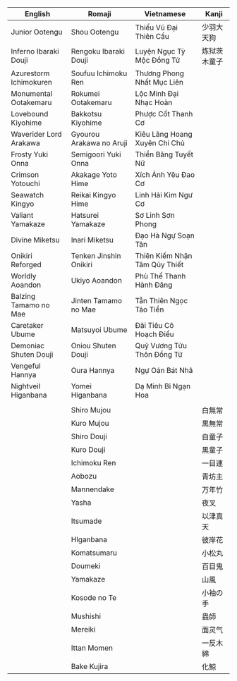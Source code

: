 | English                | Romaji                   | Vietnamese                    | Kanji        |
| ---------------------- | ------------------------ | ----------------------------- | ------------ |
| Junior Ootengu         | Shou Ootengu             | Thiếu Vũ Đại Thiên Cẩu        | 少羽大天狗   |
| Inferno Ibaraki Douji  | Rengoku Ibaraki Douji    | Luyện Ngục Tỳ Mộc Đồng Tử     | 炼狱茨木童子 |
| Azurestorm Ichimokuren | Soufuu Ichimoku Ren      | Thương Phong Nhất Mục Liên    |              |
| Monumental Ootakemaru  | Rokumei Ootakemaru       | Lộc Minh Đại Nhạc Hoàn        |              |
| Lovebound Kiyohime     | Bakkotsu Kiyohime        | Phược Cốt Thanh Cơ            |              |
| Waverider Lord Arakawa | Gyourou Arakawa no Aruji | Kiêu Lãng Hoang Xuyên Chi Chủ |              |
| Frosty Yuki Onna       | Semigoori Yuki Onna      | Thiền Băng Tuyết Nữ           |              |
| Crimson Yotouchi       | Akakage Yoto Hime        | Xích Ảnh Yêu Đao Cơ           |              |
| Seawatch Kingyo        | Reikai Kingyo Hime       | Linh Hải Kim Ngư Cơ           |              |
| Valiant Yamakaze       | Hatsurei Yamakaze        | Sơ Linh Sơn Phong             |              |
| Divine Miketsu         | Inari Miketsu            | Đạo Hà Ngự Soạn Tân           |              |
| Onikiri Reforged       | Tenken Jinshin Onikiri   | Thiên Kiếm Nhận Tâm Qủy Thiết |              |
| Worldly Aoandon        | Ukiyo Aoandon            | Phù Thế Thanh Hành Đăng       |              |
| Balzing Tamamo no Mae  | Jinten Tamamo no Mae     | Tẫn Thiên Ngọc Tảo Tiền       |              |
| Caretaker Ubume        | Matsuyoi Ubume           | Đãi Tiêu Cô Hoạch Điểu        |              |
| Demoniac Shuten Douji  | Oniou Shuten Douji       | Quỷ Vương Tửu Thôn Đồng Tử    |              |
| Vengeful Hannya        | Oura Hannya              | Ngự Oán Bát Nhã               |              |
| Nightveil Higanbana    | Yomei Higanbana          | Dạ Minh Bỉ Ngạn Hoa           |              |
|                        |                          |                               |              |
|                        | Shiro Mujou              |                               | 白無常       |
|                        | Kuro Mujou               |                               | 黒無常       |
|                        | Shiro Douji              |                               | 白童子       |
|                        | Kuro Douji               |                               | 黒童子       |
|                        | Ichimoku Ren             |                               | 一目連       |
|                        | Aobozu                   |                               | 青坊主       |
|                        | Mannendake               |                               | 万年竹       |
|                        | Yasha                    |                               | 夜叉         |
|                        | Itsumade                 |                               | 以津真天     |
|                        | HIganbana                |                               | 彼岸花       |
|                        | Komatsumaru              |                               | 小松丸       |
|                        | Doumeki                  |                               | 百目鬼       |
|                        | Yamakaze                 |                               | 山風         |
|                        | Kosode no Te             |                               | 小袖の手     |
|                        | Mushishi                 |                               | 蟲師         |
|                        | Mereiki                  |                               | 面灵气       |
|                        | Ittan Momen              |                               | 一反木綿     |
|                        | Bake Kujira              |                               | 化鯨         |
